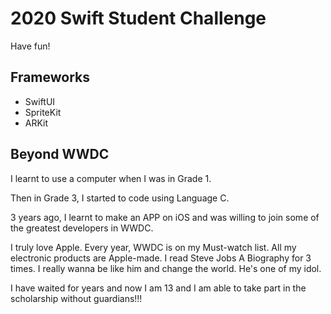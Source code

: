 # 2020 Swift Student Challenge
Have fun!
## Frameworks
* SwiftUI
* SpriteKit
* ARKit
## Beyond WWDC
I learnt to use a computer when I was in Grade 1.

Then in Grade 3, I started to code using Language C.

3 years ago, I learnt to make an APP on iOS and was willing to join some of the greatest developers in WWDC.

I truly love Apple. Every year, WWDC is on my Must-watch list. All my electronic products are Apple-made. I read Steve Jobs A Biography for 3 times. I really wanna be like him and change the world. He's one of my idol.

I have waited for years and now I am 13 and I am able to take part in the scholarship without guardians!!!
